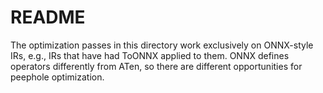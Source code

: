 # README

The optimization passes in this directory work exclusively on ONNX-style IRs, e.g., IRs that have had ToONNX applied to them. ONNX defines operators differently from ATen, so there are different opportunities for peephole optimization.

